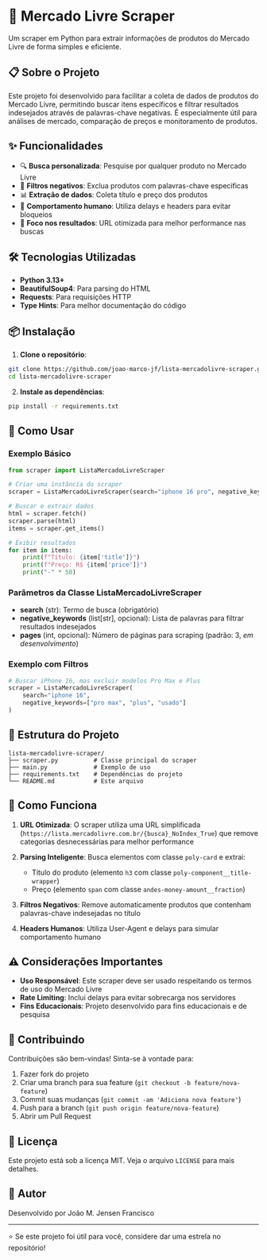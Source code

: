 
# 🛒 Mercado Livre Scraper

Um scraper em Python para extrair informações de produtos do Mercado Livre de forma simples e eficiente.

## 📋 Sobre o Projeto

Este projeto foi desenvolvido para facilitar a coleta de dados de produtos do Mercado Livre, permitindo buscar itens específicos e filtrar resultados indesejados através de palavras-chave negativas. É especialmente útil para análises de mercado, comparação de preços e monitoramento de produtos.

## ✨ Funcionalidades

- 🔍 **Busca personalizada**: Pesquise por qualquer produto no Mercado Livre
- 🚫 **Filtros negativos**: Exclua produtos com palavras-chave específicas
- 📊 **Extração de dados**: Coleta título e preço dos produtos
- 🤖 **Comportamento humano**: Utiliza delays e headers para evitar bloqueios
- 🎯 **Foco nos resultados**: URL otimizada para melhor performance nas buscas

## 🛠️ Tecnologias Utilizadas

- **Python 3.13+**
- **BeautifulSoup4**: Para parsing do HTML
- **Requests**: Para requisições HTTP
- **Type Hints**: Para melhor documentação do código

## 📦 Instalação

1. **Clone o repositório**:
```bash
git clone https://github.com/joao-marco-jf/lista-mercadolivre-scraper.git
cd lista-mercadolivre-scraper
```

2. **Instale as dependências**:
```bash
pip install -r requirements.txt
```

## 🚀 Como Usar

### Exemplo Básico

```python
from scraper import ListaMercadoLivreScraper

# Criar uma instância do scraper
scraper = ListaMercadoLivreScraper(search="iphone 16 pro", negative_keywords=["max"])

# Buscar e extrair dados
html = scraper.fetch()
scraper.parse(html)
items = scraper.get_items()

# Exibir resultados
for item in items:
    print(f"Título: {item['title']}")
    print(f"Preço: R$ {item['price']}")
    print("-" * 50)
```

### Parâmetros da Classe ListaMercadoLivreScraper

- **search** (str): Termo de busca (obrigatório)
- **negative_keywords** (list[str], opcional): Lista de palavras para filtrar resultados indesejados
- **pages** (int, opcional): Número de páginas para scraping (padrão: 3, *em desenvolvimento*)

### Exemplo com Filtros

```python
# Buscar iPhone 16, mas excluir modelos Pro Max e Plus
scraper = ListaMercadoLivreScraper(
    search="iphone 16",
    negative_keywords=["pro max", "plus", "usado"]
)
```

## 📝 Estrutura do Projeto

```
lista-mercadolivre-scraper/
├── scraper.py          # Classe principal do scraper
├── main.py             # Exemplo de uso
├── requirements.txt    # Dependências do projeto
└── README.md           # Este arquivo
```

## 🔧 Como Funciona

1. **URL Otimizada**: O scraper utiliza uma URL simplificada (`https://lista.mercadolivre.com.br/{busca}_NoIndex_True`) que remove categorias desnecessárias para melhor performance

2. **Parsing Inteligente**: Busca elementos com classe `poly-card` e extrai:
   - Título do produto (elemento `h3` com classe `poly-component__title-wrapper`)
   - Preço (elemento `span` com classe `andes-money-amount__fraction`)

3. **Filtros Negativos**: Remove automaticamente produtos que contenham palavras-chave indesejadas no título

4. **Headers Humanos**: Utiliza User-Agent e delays para simular comportamento humano

## ⚠️ Considerações Importantes

- **Uso Responsável**: Este scraper deve ser usado respeitando os termos de uso do Mercado Livre
- **Rate Limiting**: Inclui delays para evitar sobrecarga nos servidores
- **Fins Educacionais**: Projeto desenvolvido para fins educacionais e de pesquisa

## 🤝 Contribuindo

Contribuições são bem-vindas! Sinta-se à vontade para:

1. Fazer fork do projeto
2. Criar uma branch para sua feature (`git checkout -b feature/nova-feature`)
3. Commit suas mudanças (`git commit -am 'Adiciona nova feature'`)
4. Push para a branch (`git push origin feature/nova-feature`)
5. Abrir um Pull Request

## 📄 Licença

Este projeto está sob a licença MIT. Veja o arquivo `LICENSE` para mais detalhes.

## 👤 Autor

Desenvolvido por João M. Jensen Francisco

---

⭐ Se este projeto foi útil para você, considere dar uma estrela no repositório!